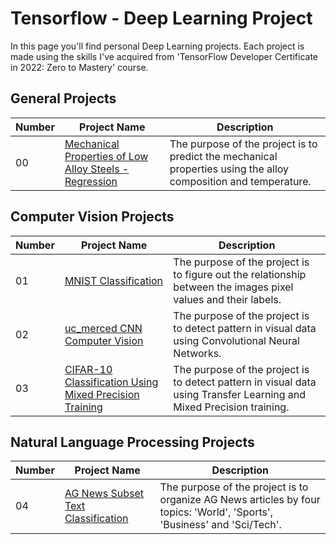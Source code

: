 # Tensorflow - Deep Learning Project

In this page you'll find personal Deep Learning projects.
Each project is made using the skills I've acquired from 'TensorFlow Developer Certificate in 2022: Zero to Mastery' course.

## General Projects
| Number | Project Name | Description |
| ----- |  ----- |  ----- |
| 00 | [Mechanical Properties of Low Alloy Steels - Regression](https://github.com/EladAriel/Tensorflow/blob/main/Mechanical_Properties_of_Low_Alloy_Steels_Regression.ipynb) | The purpose of the project is to predict the mechanical properties using the alloy composition and temperature. |

## Computer Vision Projects

| Number | Project Name | Description |
| ----- |  ----- |  ----- |
| 01 | [MNIST Classification](https://github.com/EladAriel/Tensorflow/blob/main/MNIST_Classification.ipynb) | The purpose of the project is to figure out the relationship between the images pixel values and their labels. |
| 02 | [uc_merced CNN Computer Vision](https://github.com/EladAriel/Tensorflow/blob/main/Tensorflow_uc_merced_dataset_CNN_Computer_Vision.ipynb) | The purpose of the project is to detect pattern in visual data using Convolutional Neural Networks. |
| 03 | [CIFAR-10 Classification Using Mixed Precision Training](https://github.com/EladAriel/Tensorflow/blob/main/CIFAR_10_Classification_with_Tensorflow.ipynb) | The purpose of the project is to detect pattern in visual data using Transfer Learning and Mixed Precision training. |

## Natural Language Processing Projects

| Number | Project Name | Description |
| ----- |  ----- |  ----- |
| 04 | [AG News Subset Text Classification](https://github.com/EladAriel/Tensorflow/blob/main/ag_news_subset_NLP.ipynb) | The purpose of the project is to organize AG News articles by four topics: 'World', 'Sports', 'Business' and 'Sci/Tech'. |

